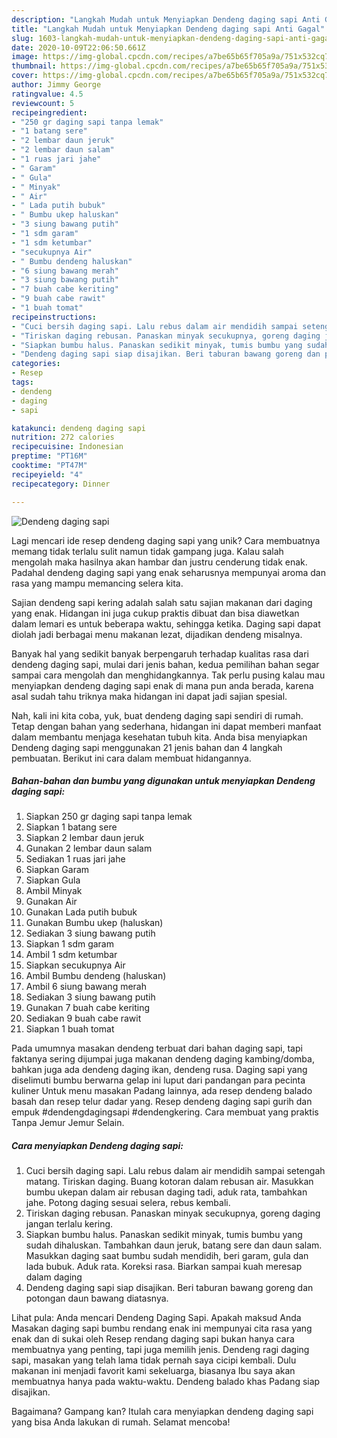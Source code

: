 ```yaml
---
description: "Langkah Mudah untuk Menyiapkan Dendeng daging sapi Anti Gagal"
title: "Langkah Mudah untuk Menyiapkan Dendeng daging sapi Anti Gagal"
slug: 1603-langkah-mudah-untuk-menyiapkan-dendeng-daging-sapi-anti-gagal
date: 2020-10-09T22:06:50.661Z
image: https://img-global.cpcdn.com/recipes/a7be65b65f705a9a/751x532cq70/dendeng-daging-sapi-foto-resep-utama.jpg
thumbnail: https://img-global.cpcdn.com/recipes/a7be65b65f705a9a/751x532cq70/dendeng-daging-sapi-foto-resep-utama.jpg
cover: https://img-global.cpcdn.com/recipes/a7be65b65f705a9a/751x532cq70/dendeng-daging-sapi-foto-resep-utama.jpg
author: Jimmy George
ratingvalue: 4.5
reviewcount: 5
recipeingredient:
- "250 gr daging sapi tanpa lemak"
- "1 batang sere"
- "2 lembar daun jeruk"
- "2 lembar daun salam"
- "1 ruas jari jahe"
- " Garam"
- " Gula"
- " Minyak"
- " Air"
- " Lada putih bubuk"
- " Bumbu ukep haluskan"
- "3 siung bawang putih"
- "1 sdm garam"
- "1 sdm ketumbar"
- "secukupnya Air"
- " Bumbu dendeng haluskan"
- "6 siung bawang merah"
- "3 siung bawang putih"
- "7 buah cabe keriting"
- "9 buah cabe rawit"
- "1 buah tomat"
recipeinstructions:
- "Cuci bersih daging sapi. Lalu rebus dalam air mendidih sampai setengah matang. Tiriskan daging. Buang kotoran dalam rebusan air. Masukkan bumbu ukepan dalam air rebusan daging tadi, aduk rata, tambahkan jahe. Potong daging sesuai selera, rebus kembali."
- "Tiriskan daging rebusan. Panaskan minyak secukupnya, goreng daging jangan terlalu kering."
- "Siapkan bumbu halus. Panaskan sedikit minyak, tumis bumbu yang sudah dihaluskan. Tambahkan daun jeruk, batang sere dan daun salam. Masukkan daging saat bumbu sudah mendidih, beri garam, gula dan lada bubuk. Aduk rata. Koreksi rasa. Biarkan sampai kuah meresap dalam daging"
- "Dendeng daging sapi siap disajikan. Beri taburan bawang goreng dan potongan daun bawang diatasnya."
categories:
- Resep
tags:
- dendeng
- daging
- sapi

katakunci: dendeng daging sapi 
nutrition: 272 calories
recipecuisine: Indonesian
preptime: "PT16M"
cooktime: "PT47M"
recipeyield: "4"
recipecategory: Dinner

---
```



![Dendeng daging sapi](https://img-global.cpcdn.com/recipes/a7be65b65f705a9a/751x532cq70/dendeng-daging-sapi-foto-resep-utama.jpg)

Lagi mencari ide resep dendeng daging sapi yang unik? Cara membuatnya memang tidak terlalu sulit namun tidak gampang juga. Kalau salah mengolah maka hasilnya akan hambar dan justru cenderung tidak enak. Padahal dendeng daging sapi yang enak seharusnya mempunyai aroma dan rasa yang mampu memancing selera kita.

Sajian dendeng sapi kering adalah salah satu sajian makanan dari daging yang enak. Hidangan ini juga cukup praktis dibuat dan bisa diawetkan dalam lemari es untuk beberapa waktu, sehingga ketika. Daging sapi dapat diolah jadi berbagai menu makanan lezat, dijadikan dendeng misalnya.

Banyak hal yang sedikit banyak berpengaruh terhadap kualitas rasa dari dendeng daging sapi, mulai dari jenis bahan, kedua pemilihan bahan segar sampai cara mengolah dan menghidangkannya. Tak perlu pusing kalau mau menyiapkan dendeng daging sapi enak di mana pun anda berada, karena asal sudah tahu triknya maka hidangan ini dapat jadi sajian spesial.


Nah, kali ini kita coba, yuk, buat dendeng daging sapi sendiri di rumah. Tetap dengan bahan yang sederhana, hidangan ini dapat memberi manfaat dalam membantu menjaga kesehatan tubuh kita. Anda bisa menyiapkan Dendeng daging sapi menggunakan 21 jenis bahan dan 4 langkah pembuatan. Berikut ini cara dalam membuat hidangannya.

<!--inarticleads1-->

##### Bahan-bahan dan bumbu yang digunakan untuk menyiapkan Dendeng daging sapi:

1. Siapkan 250 gr daging sapi tanpa lemak
1. Siapkan 1 batang sere
1. Siapkan 2 lembar daun jeruk
1. Gunakan 2 lembar daun salam
1. Sediakan 1 ruas jari jahe
1. Siapkan  Garam
1. Siapkan  Gula
1. Ambil  Minyak
1. Gunakan  Air
1. Gunakan  Lada putih bubuk
1. Gunakan  Bumbu ukep (haluskan)
1. Sediakan 3 siung bawang putih
1. Siapkan 1 sdm garam
1. Ambil 1 sdm ketumbar
1. Siapkan secukupnya Air
1. Ambil  Bumbu dendeng (haluskan)
1. Ambil 6 siung bawang merah
1. Sediakan 3 siung bawang putih
1. Gunakan 7 buah cabe keriting
1. Sediakan 9 buah cabe rawit
1. Siapkan 1 buah tomat


Pada umumnya masakan dendeng terbuat dari bahan daging sapi, tapi faktanya sering dijumpai juga makanan dendeng daging kambing/domba, bahkan juga ada dendeng daging ikan, dendeng rusa. Daging sapi yang diselimuti bumbu berwarna gelap ini luput dari pandangan para pecinta kuliner Untuk menu masakan Padang lainnya, ada resep dendeng balado basah dan resep telur dadar yang. Resep dendeng daging sapi gurih dan empuk #dendengdagingsapi #dendengkering. Cara membuat yang praktis Tanpa Jemur Jemur Selain. 

<!--inarticleads2-->

##### Cara menyiapkan Dendeng daging sapi:

1. Cuci bersih daging sapi. Lalu rebus dalam air mendidih sampai setengah matang. Tiriskan daging. Buang kotoran dalam rebusan air. Masukkan bumbu ukepan dalam air rebusan daging tadi, aduk rata, tambahkan jahe. Potong daging sesuai selera, rebus kembali.
1. Tiriskan daging rebusan. Panaskan minyak secukupnya, goreng daging jangan terlalu kering.
1. Siapkan bumbu halus. Panaskan sedikit minyak, tumis bumbu yang sudah dihaluskan. Tambahkan daun jeruk, batang sere dan daun salam. Masukkan daging saat bumbu sudah mendidih, beri garam, gula dan lada bubuk. Aduk rata. Koreksi rasa. Biarkan sampai kuah meresap dalam daging
1. Dendeng daging sapi siap disajikan. Beri taburan bawang goreng dan potongan daun bawang diatasnya.


Lihat pula: Anda mencari Dendeng Daging Sapi. Apakah maksud Anda Masakan daging sapi bumbu rendang enak ini mempunyai cita rasa yang enak dan di sukai oleh Resep rendang daging sapi bukan hanya cara membuatnya yang penting, tapi juga memilih jenis. Dendeng ragi daging sapi, masakan yang telah lama tidak pernah saya cicipi kembali. Dulu makanan ini menjadi favorit kami sekeluarga, biasanya Ibu saya akan membuatnya hanya pada waktu-waktu. Dendeng balado khas Padang siap disajikan. 

Bagaimana? Gampang kan? Itulah cara menyiapkan dendeng daging sapi yang bisa Anda lakukan di rumah. Selamat mencoba!
